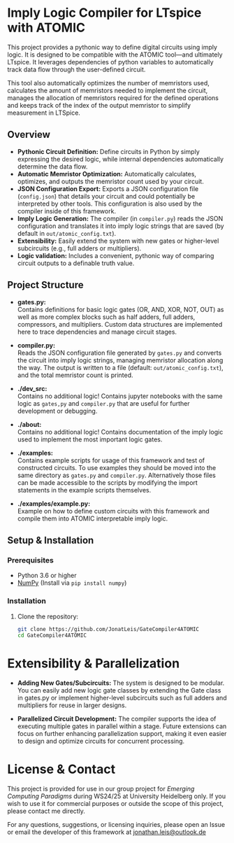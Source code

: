 # Imply Logic Compiler for LTspice with ATOMIC

This project provides a pythonic way to define digital circuits using imply logic. It is designed to be compatible with the ATOMIC tool—and ultimately LTspice. It leverages dependencies of python variables to automatically track data flow through the user-defined circuit.

This tool also automatically optimizes the number of memristors used, calculates the amount of memristors needed to implement the circuit, manages the allocation of memristors required for the defined operations and keeps track of the index of the output memristor to simplify measurement in LTSpice.

## Overview

- **Pythonic Circuit Definition:** Define circuits in Python by simply expressing the desired logic, while internal dependencies automatically determine the data flow.
- **Automatic Memristor Optimization:** Automatically calculates, optimizes, and outputs the memristor count used by your circuit.
- **JSON Configuration Export:** Exports a JSON configuration file (`config.json`) that details your circuit and could potentially be interpreted by other tools. This configuration is also used by the compiler inside of this framework.
- **Imply Logic Generation:** The compiler (in `compiler.py`) reads the JSON configuration and translates it into imply logic strings that are saved (by default in `out/atomic_config.txt`).
- **Extensibility:** Easily extend the system with new gates or higher-level subcircuits (e.g., full adders or multipliers).
- **Logic validation:** Includes a convenient, pythonic way of comparing circuit outputs to a definable truth value.

## Project Structure

- **gates.py:**  
  Contains definitions for basic logic gates (OR, AND, XOR, NOT, OUT) as well as more complex blocks such as half adders, full adders, compressors, and multipliers. Custom data structures are implemented here to trace dependencies and manage circuit stages.

- **compiler.py:**  
  Reads the JSON configuration file generated by `gates.py` and converts the circuit into imply logic strings, managing memristor allocation along the way. The output is written to a file (default: `out/atomic_config.txt`), and the total memristor count is printed.

- **./dev_src:**  
  Contains no additional logic! Contains jupyter notebooks with the same logic as `gates,py` and `compiler.py` that are useful for further development or debugging.

- **./about:**  
  Contains no additional logic! Contains documentation of the imply logic used to implement the most important logic gates.

- **./examples:**  
  Contains example scripts for usage of this framework and test of constructed circuits. To use examples they should be moved into the same directory as `gates.py` and `compiler.py`. Alternatively those files can be made accessible to the scripts by modifying the import statements in the example scripts themselves.

- **./examples/example.py:**  
  Example on how to define custom circuits with this framework and compile them into ATOMIC interpretable imply logic.

## Setup & Installation

### Prerequisites

- Python 3.6 or higher
- [NumPy](https://numpy.org/) (Install via `pip install numpy`)

### Installation

1. Clone the repository:
   ```bash
   git clone https://github.com/JonatLeis/GateCompiler4ATOMIC
   cd GateCompiler4ATOMIC

# Extensibility & Parallelization

- **Adding New Gates/Subcircuits:**
    The system is designed to be modular. You can easily add new logic gate classes by extending the Gate class in gates.py or implement higher-level subcircuits such as full adders and multipliers for reuse in larger designs.

- **Parallelized Circuit Development:**
    The compiler supports the idea of executing multiple gates in parallel within a stage. Future extensions can focus on further enhancing parallelization support, making it even easier to design and optimize circuits for concurrent processing.

# License & Contact
This project is provided for use in our group project for *Emerging Computing Paradigms* during WS24/25 at University Heidelberg only. If you wish to use it for commercial purposes or outside the scope of this project, please contact me directly.

For any questions, suggestions, or licensing inquiries, please open an Issue or email the developer of this framework at jonathan.leis@outlook.de